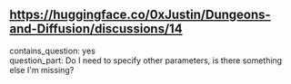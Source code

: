 ## https://huggingface.co/0xJustin/Dungeons-and-Diffusion/discussions/14

contains_question: yes  
question_part: Do I need to specify other parameters, is there something else I'm missing?